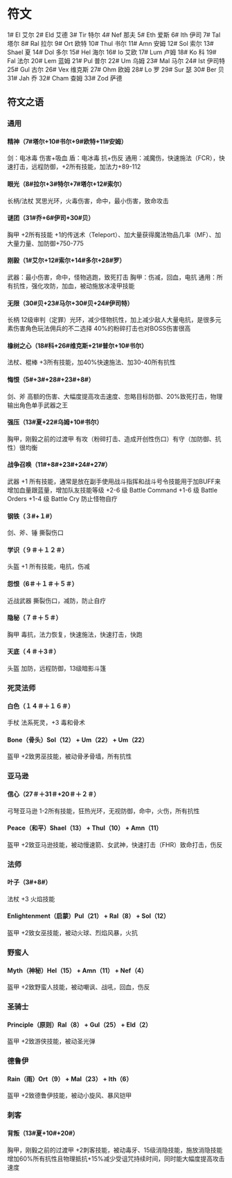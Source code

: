 # 符文

1# El 艾尔
2# Eld 艾德
3# Tir 特尔
4# Nef 那夫
5# Eth 爱斯
6# Ith 伊司
7# Tal 塔尔
8# Ral 拉尔
9# Ort 欧特
10# Thul 书尔
11# Amn 安姆
12# Sol 索尔
13# Shael 夏
14# Dol 多尔
15# Hel 海尔
16# Io 艾欧
17# Lum 卢姆
18# Ko 科
19# Fal 法尔
20# Lem 蓝姆
21# Pul 普尔
22# Um 乌姆
23# Mal 马尔
24# Ist 伊司特
25# Gul 古尔
26# Vex 维克斯
27# Ohm 欧姆
28# Lo 罗
29# Sur 瑟
30# Ber 贝
31# Jah 乔
32# Cham 查姆
33# Zod 萨德

## 符文之语
### 通用
#### 精神（7#塔尔+10#书尔+9#欧特+11#安姆）
剑：电冰毒 伤害+吸血
盾：电冰毒 抗+伤反
通用：减魔伤，快速施法（FCR），快速打击，远程防御，+2所有技能，加法力+89-112

#### 眼光（8#拉尔+3#特尔+7#塔尔+12#索尔）
长柄/法杖
冥思光环，火毒伤害，命中，最小伤害，致命攻击

#### 谜团（31#乔+6#伊司+30#贝）
胸甲
+2所有技能 +1的传送术（Teleport）、加大量获得魔法物品几率（MF）、加大量力量、加防御+750-775

#### 刚毅（1#艾尔+12#索尔+14#多尔+28#罗）
武器：最小伤害，命中，怪物逃跑，致死打击
胸甲：伤减，回血，电抗
通用：所有抗性，强化攻防，加血，被动施放冰凌甲技能

#### 无限（30#贝+23#马尔+30#贝+24#伊司特）
长柄
12级审判（定罪）光环，减少怪物抗性，加上减少敌人大量电抗，是很多元素伤害角色玩法佣兵的不二选择
40%的粉碎打击也对BOSS伤害很高

#### 橡树之心（18#科+26#维克斯+21#普尔+10#书尔）
法杖、棍棒
+3所有技能，加40%快速施法、加30-40所有抗性

#### 悔恨（5#+3#+28#+23#+8#）
剑、斧
高额的伤害、大幅度提高攻击速度、忽略目标防御、20%致死打击，物理输出角色单手武器之王

#### 强压（13#夏+22#乌姆+10#书尔）
胸甲，刚毅之前的过渡甲
有攻（粉碎打击、造成开创性伤口）有守（加防御、抗性）很均衡

#### 战争召唤（11#+8#+23#+24#+27#）
武器
+1 所有技能，通常是放在副手使用战斗指挥和战斗号令技能用于加BUFF来增加血量跟蓝量，增加队友技能等级
+2-6 级 Battle Command
+1-6 级 Battle Orders
+1-4 级 Battle Cry
防止怪物自疗

#### 钢铁（３#+１#）
剑、斧、锤
撕裂伤口

#### 学识（９＃＋１２＃）
头盔
+1 所有技能，电抗，伤减

#### 怨恨（6＃＋１＃＋５＃）
近战武器
撕裂伤口，减防，防止自疗

#### 隐秘（７＃＋５＃）
胸甲
毒抗，法力恢复，快速施法，快速打击，快跑

#### 天底（４＃＋3＃）
头盔
加防，远程防御，13级暗影斗篷

### 死灵法师
#### 白色（１４＃＋１６＃）
手杖
法系死灵，+3 毒和骨术

#### Bone（骨头）Sol（12） + Um（22） + Um（22）
盔甲
+2致男巫技能，被动骨矛骨墙，所有抗性

### 亚马逊
#### 信心（27＃＋31＃+20＃＋２＃）
弓弩亚马逊
1-2所有技能，狂热光环，无视防御，命中，火伤，所有抗性

#### Peace（和平）Shael（13） + Thul（10） + Amn（11）
盔甲
+2致亚马逊技能，被动慢速箭、女武神，快速打击（FHR）致命打击，伤反

### 法师
#### 叶子（3#+8#）
法杖
+3 火焰技能

#### Enlightenment（启蒙）Pul（21） + Ral（8） + Sol（12）
盔甲
+2致女巫技能，被动火球、烈焰风暴，火抗

### 野蛮人
#### Myth（神秘）Hel（15） + Amn（11） + Nef（4）
盔甲
+2致野蛮人技能，被动嘲讽、战吼，回血，伤反

### 圣骑士
#### Principle（原则）Ral（8） + Gul（25） + Eld（2）
盔甲
+2致游侠技能，被动圣光弹

### 德鲁伊
#### Rain（雨）Ort（9） + Mal（23） + Ith（6）
盔甲
+2致德鲁伊技能，被动小旋风、暴风铠甲

### 刺客
#### 背叛（13#夏+10#+20#）
胸甲，刚毅之前的过渡甲
+2刺客技能，被动毒牙、15级消隐技能，施放消隐技能增加60%所有抗性且物理抵抗+15%减少受诅咒持续时间，同时能大幅度提高攻击速度

